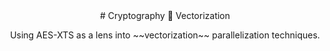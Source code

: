 <center>
# Cryptography 🤝 Vectorization
<p></p>
Using AES-XTS as a lens into ~~vectorization~~ parallelization techniques.
</center>
